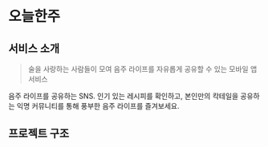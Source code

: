 # 오늘한주

## 서비스 소개

> 술을 사랑하는 사람들이 모여 음주 라이프를 자유롭게 공유할 수 있는 모바일 앱 서비스

음주 라이프를 공유하는 SNS. 인기 있는 레시피를 확인하고, 본인만의 칵테일을 공유하는 익명 커뮤니티를 통해 풍부한 음주 라이프를 즐겨보세요.

## 프로젝트 구조
